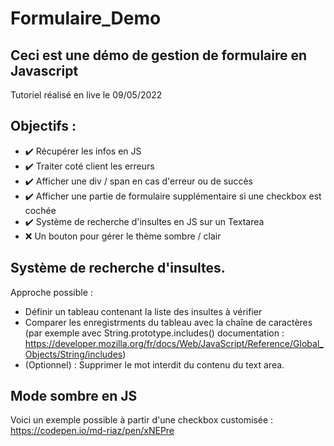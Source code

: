 # Formulaire_Demo
## Ceci est une démo de gestion de formulaire en Javascript
Tutoriel réalisé en live le 09/05/2022
## Objectifs :
-  :heavy_check_mark:	Récupérer les infos en JS
-  :heavy_check_mark:	Traiter coté client les erreurs
-  :heavy_check_mark:	 Afficher une div / span en cas d'erreur ou de succès
-  :heavy_check_mark:	 Afficher une partie de formulaire supplémentaire si une checkbox est cochée
-  :heavy_check_mark: Système de recherche d'insultes en JS sur un Textarea
-  :x:	Un bouton pour gérer le thème sombre / clair


## Système de recherche d'insultes.
Approche possible : 
- Définir un tableau contenant la liste des insultes à vérifier
- Comparer les enregistrments du tableau avec la chaîne de caractères (par exemple avec String.prototype.includes() documentation : https://developer.mozilla.org/fr/docs/Web/JavaScript/Reference/Global_Objects/String/includes)
- (Optionnel) : Supprimer le mot interdit du contenu du text area.

## Mode sombre en JS
Voici un exemple possible à partir d'une checkbox customisée : https://codepen.io/md-riaz/pen/xNEPre
